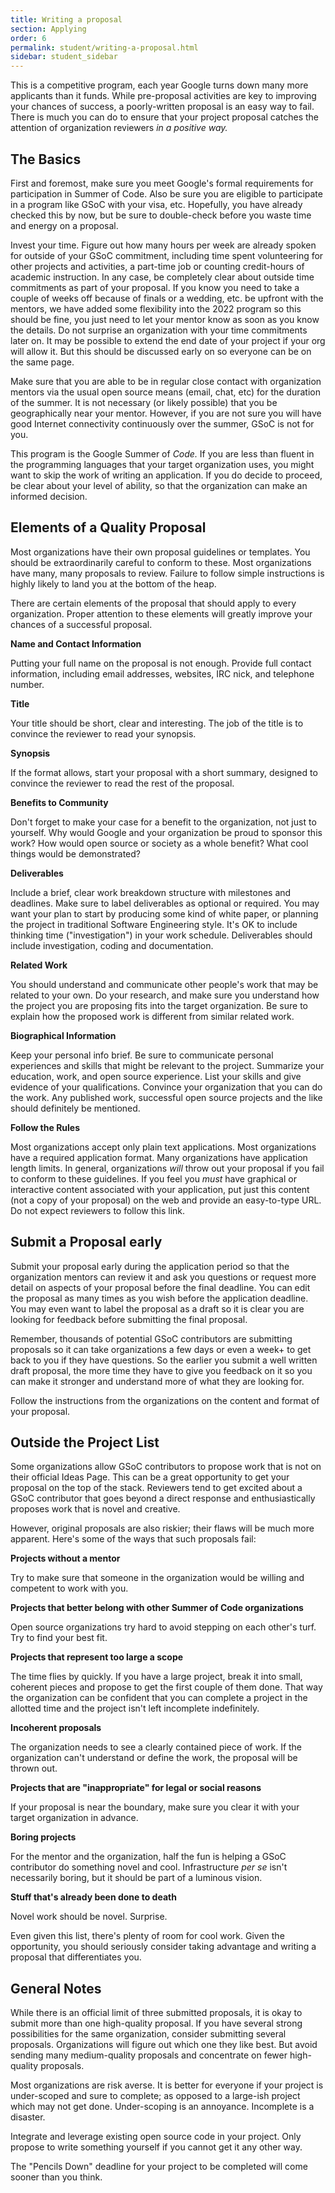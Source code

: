 ```yaml
---
title: Writing a proposal
section: Applying
order: 6
permalink: student/writing-a-proposal.html
sidebar: student_sidebar
---
```


This is a competitive program, each year Google turns down many more applicants than it funds. While pre-proposal activities are key to improving your chances of success, a poorly-written proposal is an easy way to fail. There is much you can do to ensure that your project proposal catches the attention of organization reviewers *in a positive way.*

## The Basics

First and foremost, make sure you meet Google's formal requirements for participation in Summer of Code. Also be sure you are eligible to participate in a program like GSoC with your visa, etc. Hopefully, you have already checked this by now, but be sure to double-check before you waste time and energy on a proposal.

Invest your time. Figure out how many hours per week are already spoken for outside of your GSoC commitment, including time spent volunteering for other projects and activities, a part-time job or counting credit-hours of academic instruction. In any case, be completely clear about outside time commitments as part of your proposal. If you know you need to take a couple of weeks off because of finals or a wedding, etc. be upfront with the mentors, we have added some flexibility into the 2022 program so this should be fine, you just need to let your mentor know as soon as you know the details. Do not surprise an organization with your time commitments later on. It may be possible to extend the end date of your project if your org will allow it. But this should be discussed early on so everyone can be on the same page.

Make sure that you are able to be in regular close contact with organization mentors via the usual open source means (email, chat, etc) for the duration of the summer. It is not necessary (or likely possible) that you be geographically near your mentor. However, if you are not sure you will have good Internet connectivity continuously over the summer, GSoC is not for you.

This program is the Google Summer of *Code.*  If you are less than fluent in the programming languages that your target organization uses, you might want to skip the work of writing an application. If you do decide to proceed, be clear about your level of ability, so that the organization can make an informed decision.

## Elements of a Quality Proposal

Most organizations have their own proposal guidelines or templates. You should be extraordinarily careful to conform to these. Most organizations have many, many proposals to review. Failure to follow simple instructions is highly likely to land you at the bottom of the heap.

There are certain elements of the proposal that should apply to every organization. Proper attention to these elements will greatly improve your chances of a successful proposal.

**Name and Contact Information**

Putting your full name on the proposal is not enough. Provide full contact information, including email addresses, websites, IRC nick, and telephone number.

**Title**

Your title should be short, clear and interesting. The job of the title is to convince the reviewer to read your synopsis.

**Synopsis**

If the format allows, start your proposal with a short summary, designed to convince the reviewer to read the rest of the proposal.

**Benefits to Community**

Don't forget to make your case for a benefit to the organization, not just to yourself.  Why would Google and your organization be proud to sponsor this work? How would open source or society as a whole benefit? What cool things would be demonstrated?

**Deliverables**

Include a brief, clear work breakdown structure with milestones and deadlines. Make sure to label deliverables as optional or required. You may want your plan to start by producing some kind of white paper, or planning the project in traditional Software Engineering style. It's OK to include thinking time ("investigation") in your work schedule. Deliverables should include investigation, coding and documentation.

**Related Work**

You should understand and communicate other people's work that may be related to your own. Do your research, and make sure you understand how the project you are proposing fits into the target organization. Be sure to explain how the proposed work is different from similar related work.

**Biographical Information**

Keep your personal info brief. Be sure to communicate personal experiences and skills that might be relevant to the project. Summarize your education, work, and open source experience. List your skills and give evidence of your qualifications. Convince your organization that you can do the work. Any published work, successful open source projects and the like should definitely be mentioned.

**Follow the Rules**

Most organizations accept only plain text applications. Most organizations have a required application format. Many organizations have application length limits. In general, organizations *will* throw out your proposal if you fail to conform to these guidelines. If you feel you *must* have graphical or interactive content associated with your application, put just this content (not a copy of your proposal) on the web and provide an easy-to-type URL. Do not expect reviewers to follow this link.

## Submit a Proposal early

Submit your proposal early during the application period so that the organization mentors can review it and ask you questions or request more detail on aspects of your proposal before the final deadline. You can edit the proposal as many times as you wish before the application deadline. You may even want to label the proposal as a draft so it is clear you are looking for feedback before submitting the final proposal.

Remember, thousands of potential GSoC contributors are submitting proposals so it can take organizations a few days or even a week+ to get back to you if they have questions. So the earlier you submit a well written draft proposal, the more time they have to give you feedback on it so you can make it stronger and understand more of what they are looking for.

Follow the instructions from the organizations on the content and format of your proposal.

## Outside the Project List

Some organizations allow GSoC contributors to propose work that is not on their official Ideas Page. This can be a great opportunity to get your proposal on the top of the stack. Reviewers tend to get excited about a GSoC contributor that goes beyond a direct response and enthusiastically proposes work that is novel and creative.

However, original proposals are also riskier; their flaws will be much more apparent. Here's some of the ways that such proposals fail:

**Projects without a mentor**

Try to make sure that someone in the organization would be willing and competent to work with you.

**Projects that better belong with other Summer of Code organizations**

Open source organizations try hard to avoid stepping on each other's turf. Try to find your best fit.

**Projects that represent too large a scope**

The time flies by quickly. If you have a large project, break it into small, coherent pieces and propose to get the first couple of them done. That way the organization can be confident that you can complete a project in the allotted time and the project isn't left incomplete indefinitely.

**Incoherent proposals**

The organization needs to see a clearly contained piece of work. If the organization can't understand or define the work, the proposal will be thrown out.

**Projects that are "inappropriate" for legal or social reasons**

If your proposal is near the boundary, make sure you clear it with your target organization in advance.

**Boring projects**

For the mentor and the organization, half the fun is helping a GSoC contributor do something novel and cool. Infrastructure *per se* isn't necessarily boring, but it should be part of a luminous vision.

**Stuff that's already been done to death**

Novel work should be novel. Surprise.

Even given this list, there's plenty of room for cool work. Given the opportunity, you should seriously consider taking advantage and writing a proposal that differentiates you.

## General Notes

While there is an official limit of three submitted proposals, it is okay to submit more than one high-quality proposal. If you have several strong possibilities for the same organization, consider submitting several proposals. Organizations will figure out which one they like best. But avoid sending many medium-quality proposals and concentrate on fewer high-quality proposals.

Most organizations are risk averse. It is better for everyone if your project is under-scoped and sure to complete; as opposed to a large-ish project which may not get done. Under-scoping is an annoyance. Incomplete is a disaster.

Integrate and leverage existing open source code in your project. Only propose to write something yourself if you cannot get it any other way.

The "Pencils Down" deadline for your project to be completed will come sooner than you think.
